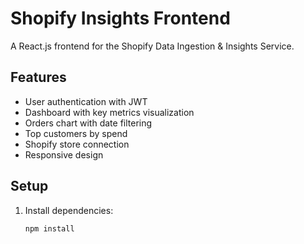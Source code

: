 # Shopify Insights Frontend

A React.js frontend for the Shopify Data Ingestion & Insights Service.

## Features

- User authentication with JWT
- Dashboard with key metrics visualization
- Orders chart with date filtering
- Top customers by spend
- Shopify store connection
- Responsive design

## Setup

1. Install dependencies:
   ```bash
   npm install